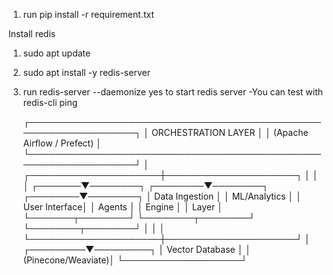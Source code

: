 1. run pip install -r requirement.txt

Install redis 
1. sudo apt update
2. sudo apt install -y redis-server
2. run redis-server --daemonize yes   to start redis server
    -You can test with redis-cli ping

    

    ┌─────────────────────────────────────────────────────────────────┐
│                     ORCHESTRATION LAYER                          │
│                    (Apache Airflow / Prefect)                    │
└─────────────────────────────────────────────────────────────────┘
                              │
        ┌─────────────────────┼─────────────────────┐
        │                     │                     │
┌───────▼────────┐  ┌────────▼────────┐  ┌────────▼────────┐
│  Data Ingestion │  │  ML/Analytics   │  │   User Interface│
│     Agents      │  │     Engine      │  │      Layer      │
└───────┬────────┘  └────────┬────────┘  └────────┬────────┘
        │                     │                     │
        └─────────────────────┼─────────────────────┘
                              │
                    ┌─────────▼─────────┐
                    │  Vector Database  │
                    │   (Pinecone/Weaviate)│
                    └───────────────────┘